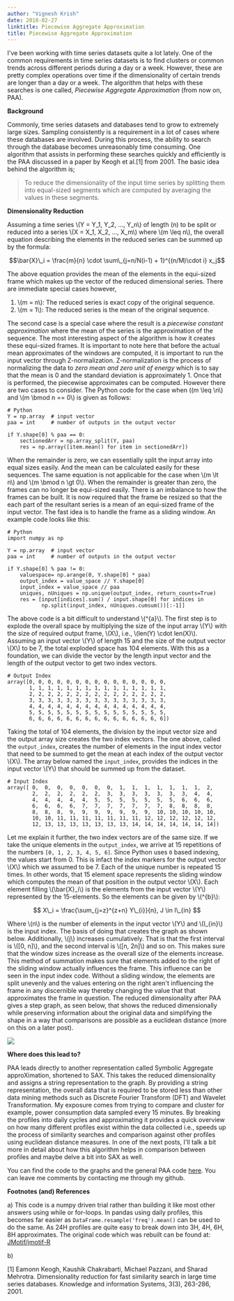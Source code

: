 ```yaml
---
author: "Vignesh Krish"
date: 2018-02-27
linktitle: Piecewise Aggregate Approximation
title: Piecewise Aggregate Approximation
---
```


I've been working with time series datasets quite a lot lately. One of the common requirements in time series datasets is to find clusters or common trends across different periods during a day or a week. However, these are pretty complex operations over time if the dimensionality of certain trends are longer than a day or a week. The algorithm that helps with these searches is one called, *Piecewise Aggregate Approximation* (from now on, PAA).

**Background**

Commonly, time series datasets and databases tend to grow to extremely large sizes. Sampling consistently is a requirement in a lot of cases where these databases are involved. During this process, the ability to search through the database becomes unreasonably time consuming. One algorithm that assists in performing these searches quickly and efficiently is the PAA discussed in a paper by Keogh et al.[1] from 2001. The basic idea behind the algorithm is;

> To reduce the dimensionality of the input time series by splitting them into equal-sized segments which are computed by averaging the values in these segments.

**Dimensionality Reduction**

Assuming a time series \\(Y = Y_1, Y_2, ..., Y_n\\) of length \(n\) to be split or reduced into a series \\(X = X_1, X_2, ..., X_m\\) where \\(m \leq n\\), the overall equation describing the elements in the reduced series can be summed up by the formula: 

$$\bar{X}\_i = \frac{m}{n} \cdot \sum\_{j=n/N(i-1) + 1}^{(n/M)\cdot i} x_j$$

The above equation provides the mean of the elements in the equi-sized frame which makes up the vector of the reduced dimensional series. There are immediate special cases however,

1. \\(m = n\\): The reduced series is exact copy of the original sequence.
2. \\(m = 1\\): The reduced series is the mean of the original sequence.

The second case is a special case where the result is a *piecewise constant approximation* where the mean of the series is the approximation of the sequence. The most interesting aspect of the algorithm is how it creates these equi-sized frames. It is important to note here that before the actual mean approximates of the windows are computed, it is important to run the input vector through Z-normalization. Z-normalization is the process of normalizing the data to *zero mean and zero unit of energy* which is to say that the mean is 0 and the standard deviation is approximately 1. Once that is performed, the piecewise approximates can be computed. However there are two cases to consider. The Python code for the case when \((m \leq \n\\) and \\(m \bmod n == 0\\) is given as follows:

```{python}
# Python
Y = np.array  # input vector
paa = int     # number of outputs in the output vector

if Y.shape[0] % paa == 0:
    sectionedArr = np.array_split(Y, paa)
    res = np.array([item.mean() for item in sectionedArr])
```

When the remainder is zero, we can essentially split the input array into equal sizes easily. And the mean can be calculated easily for these sequences. The same equation is not applicable for the case when \\(m \lt n\\) and \\(m \bmod n \gt 0\\). When the remainder is greater than zero, the frames can no longer be equi-sized easily. There is an imbalance to how the frames can be built. It is now required that the frame be resized so that the each part of the resultant series is a mean of an equi-sized frame of the input vector. The fast idea is to handle the frame as a sliding window. An example code looks like this:

```{python}
# Python 
import numpy as np

Y = np.array  # input vector
paa = int     # number of outputs in the output vector

if Y.shape[0] % paa != 0:
    valuespace= np.arange(0, Y.shape[0] * paa)
    output_index = value_space // Y.shape[0]
    input_index = value_space // paa
    uniques, nUniques = np.unique(output_index, return_counts=True)
    res = [input[indices].sum() / input.shape[0] for indices in 
           np.split(input_index, nUniques.cumsum())[:-1]]
```

The above code is a bit difficult to understand \\(^{a}\\). The first step is to explode the overall space by multiplying the size of the input array \\(Y\\) with the size of required output frame, \\(X\\), i.e., \\(len(Y) \cdot len(X)\\). Assuming an input vector \\(Y\\) of length 15 and the size of the output vector \\(X\\) to be 7, the total exploded space has 104 elements. With this as a foundation, we can divide the vector by the length input vector and the length of the output vector to get two index vectors.

```{Python}
# Output Index
array([0, 0, 0, 0, 0, 0, 0, 0, 0, 0, 0, 0, 0, 0, 0,
       1, 1, 1, 1, 1, 1, 1, 1, 1, 1, 1, 1, 1, 1, 1,
       2, 2, 2, 2, 2, 2, 2, 2, 2, 2, 2, 2, 2, 2, 2,
       3, 3, 3, 3, 3, 3, 3, 3, 3, 3, 3, 3, 3, 3, 3,
       4, 4, 4, 4, 4, 4, 4, 4, 4, 4, 4, 4, 4, 4, 4,
       5, 5, 5, 5, 5, 5, 5, 5, 5, 5, 5, 5, 5, 5, 5,
       6, 6, 6, 6, 6, 6, 6, 6, 6, 6, 6, 6, 6, 6, 6])
```

Taking the total of 104 elements, the division by the input vector size and the output array size creates the two index vectors. The one above, called the `output_index`, creates the number of elements in the input index vector that need to be summed to get the mean at each index of the output vector \\(X\\). The array below named the `input_index`, provides the indices in the input vector \\(Y\\) that should be summed up from the dataset. 


```{Python}
# Input Index
array([ 0,  0,  0,  0,  0,  0,  0,  1,  1,  1,  1,  1,  1,  1,  2, 
        2,  2,  2,  2,  2,  2,  3,  3,  3,  3,  3,  3,  3,  4,  4, 
        4,  4,  4,  4,  4,  5,  5,  5,  5,  5,  5,  5,  6,  6,  6, 
        6,  6,  6,  6,  7,  7,  7,  7,  7,  7,  7,  8,  8,  8,  8, 
        8,  8,  8,  9,  9,  9,  9,  9,  9,  9,  10, 10, 10, 10, 10,
        10, 10, 11, 11, 11, 11, 11, 11, 11, 12, 12, 12, 12, 12, 12,
        12, 13, 13, 13, 13, 13, 13, 13, 14, 14, 14, 14, 14, 14, 14])
```

Let me explain it further, the two index vectors are of the same size. If we take the unique elements in the `output_index`, we arrive at 15 repetitions of the numbers `[0, 1, 2, 3, 4, 5, 6]`. Since Python uses `0` based indexing, the values start from 0. This is infact the index markers for the output vector \\(X\\) which we assumed to be 7. Each of the unique number is repeated 15 times. In other words, that 15 element space represents the sliding window which computes the mean of that position in the output vector \\(X\\). Each element filling \\(\bar{X}\_i\\) is the elements from the input vector \\(Y\\) represented by the 15-elements. So the elements can be given by \\(^{b}\\):

$$
X\_i  = \frac{\sum_{j=z}^{z+n} Y\_{i}}{n}, J \in I\_{in}
$$

Where \\(n\\) is the number of elements in the input vector \\(Y\\) and \\(I\_{in}\\) is the input index. The basis of doing that creates the graph as shown below. Additionally, \\(j\\) increases cumulatively. That is that the first interval is \\([0, n]\\), and the second interval is \\([n, 2n]\\) and so on. This makes sure that the window sizes increase as the overall size of the elements increase. This method of summation makes sure that elements added to the right of the sliding window actually influences the frame. This influence can be seen in the input index code. Without a sliding window, the elements are split unevenly and the values entering on the right aren't influencing the frame in any discernible way thereby changing the value that that approximates the frame in question. The reduced dimensionality after PAA gives a step graph, as seen below, that shows the reduced dimensionally while preserving information about the original data and simplifying the shape in a way that comparisons are possible as a euclidean distance (more on this on a later post).

![](/images/PAAStepFinal.png)

**Where does this lead to?**

PAA leads directly to another representation called Symbolic Aggregate approXimation, shortened to SAX. This takes the reduced dimensionality and assigns a string representation to the graph. By providing a string representation, the overall data that is required to be stored less than other data mining methods such as Discrete Fourier Transform (DFT) and Wavelet Transformation. My exposure comes from trying to compare and cluster for example, power consumption data sampled every 15 minutes. By breaking the profiles into daily cycles and approximating it provides a quick overview on how many different profiles exist within the data collected i.e., speeds up the process of similarity searches and comparison against other profiles using euclidean distance measures. In one of the next posts, I'll talk a bit more in detail about how this algorithm helps in comparison between profiles and maybe delve a bit into SAX as well. 

You can find the code to the graphs and the general PAA code [here](). You can leave me comments by contacting me through my github.


**Footnotes (and) References**

a) This code is a numpy driven trial rather than building it like most other answers using while or for-loops. In pandas using daily profiles, this becomes far easier as `DataFrame.resample('freq').mean()` can be used to do the same. As 24H profiles are quite easy to break down into 3H, 4H, 6H, 8H approximates. The original code which was rebuilt can be found at: [JMotif/jmotif-R](https://github.com/jMotif/jmotif-R)

b) 

[1] Eamonn Keogh, Kaushik Chakrabarti, Michael Pazzani, and Sharad Mehrotra. Dimensionality reduction for fast similarity search in large time series databases. Knowledge and information Systems, 3(3), 263-286, 2001.
